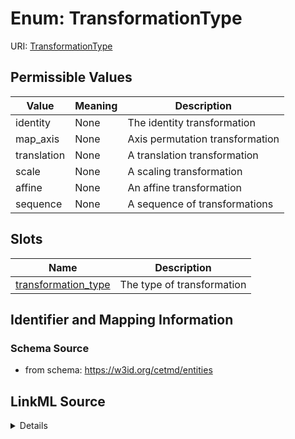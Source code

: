 # Enum: TransformationType



URI: [TransformationType](TransformationType.md)

## Permissible Values

| Value | Meaning | Description |
| --- | --- | --- |
| identity | None | The identity transformation |
| map_axis | None | Axis permutation transformation |
| translation | None | A translation transformation |
| scale | None | A scaling transformation |
| affine | None | An affine transformation |
| sequence | None | A sequence of transformations |




## Slots

| Name | Description |
| ---  | --- |
| [transformation_type](transformation_type.md) | The type of transformation |






## Identifier and Mapping Information







### Schema Source


* from schema: https://w3id.org/cetmd/entities






## LinkML Source

<details>
```yaml
name: TransformationType
from_schema: https://w3id.org/cetmd/entities
rank: 1000
permissible_values:
  identity:
    text: identity
    description: The identity transformation.
  map_axis:
    text: map_axis
    description: Axis permutation transformation
  translation:
    text: translation
    description: A translation transformation.
  scale:
    text: scale
    description: A scaling transformation.
  affine:
    text: affine
    description: An affine transformation
  sequence:
    text: sequence
    description: A sequence of transformations

```
</details>
